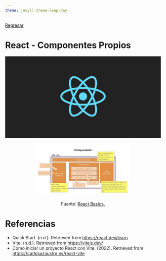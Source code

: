 ```yaml
---
theme: jekyll-theme-leap-day
---
```


[Regresar](/DAWM/)

React - Componentes Propios
===============

![react banner](imagenes/react_native_logo.png)

<div align="center">
    <img src="imagenes/react_components.jpg" alt="" width="60%">
    <p>Fuente: <a href="https://dev.to/rwparrish/react-basics-2je1">React Basics.</a> </p>
</div>

Referencias
=======

* Quick Start. (n.d.). Retrieved from https://react.dev/learn
* Vite. (n.d.). Retrieved from https://vitejs.dev/
* Cómo iniciar un proyecto React con Vite. (2022). Retrieved from https://carlosazaustre.es/react-vite

